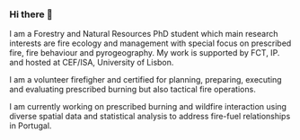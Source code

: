 <!--
**rxdavim/rxdavim** is a ✨ _special_ ✨ repository because its `README.md` (this file) appears on your GitHub profile. -->

### Hi there 👋

I am a Forestry and Natural Resources PhD student which main research interests are fire ecology and management with special focus on prescribed fire, fire behaviour and pyrogeography. My work is supported by FCT, IP. and hosted at CEF/ISA, University of Lisbon.

I am a volunteer firefigher and certified for planning, preparing, executing and evaluating prescribed burning but also tactical fire operations. 

I am currently working on prescribed burning and wildfire interaction using diverse spatial data and statistical analysis to address fire-fuel relationships in Portugal.



<!--
Here are some ideas to get you started:

- 🔭 I’m currently working on ...
- 🌱 I’m currently learning ...
- 👯 I’m looking to collaborate on ...
- 🤔 I’m looking for help with ...
- 💬 Ask me about ...
- 📫 How to reach me: ...
- 😄 Pronouns: ...
- ⚡ Fun fact: ...
-->
